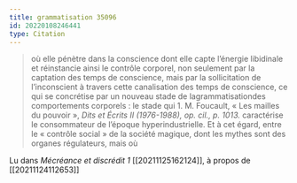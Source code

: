 ```yaml
---
title: grammatisation 35096
id: 20220108246441
type: Citation
---
```


> où elle pénètre dans la conscience dont elle capte l’énergie libidinale et réinstancie ainsi le contrôle corporel, non seulement par la captation des temps de conscience, mais par la sollicitation de l’inconscient à travers cette canalisation des temps de conscience, ce qui se concrétise par un nouveau stade de lagrammatisationdes comportements corporels : le stade qui 1. M. Foucault, « Les mailles du pouvoir », *Dits et Écrits II (1976-1988), op. cil., p. 1013.* caractérise le consommateur de l’époque hyperindustrielle. Et à cet égard, entre le « contrôle social » de la société magique, dont les mythes sont des organes régulateurs, mais où

Lu dans *Mécréance et discrédit 1* [[20211125162124]], à propos de [[20211124112653]]